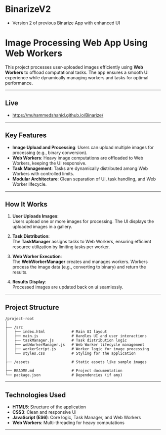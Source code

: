 # BinarizeV2
- Version 2 of previous Binarize App with enhanced UI

# **Image Processing Web App Using Web Workers**

This project processes user-uploaded images efficiently using **Web Workers** to offload computational tasks. The app ensures a smooth UI experience while dynamically managing workers and tasks for optimal performance.

---

## **Live**
- https://muhammedshahid.github.io/Binarize/

---

## **Key Features**

- **Image Upload and Processing**: Users can upload multiple images for processing (e.g., binary conversion).  
- **Web Workers**: Heavy image computations are offloaded to Web Workers, keeping the UI responsive.  
- **Task Management**: Tasks are dynamically distributed among Web Workers with controlled limits.  
- **Modular Architecture**: Clean separation of UI, task handling, and Web Worker lifecycle.  

---

## **How It Works**

1. **User Uploads Images**:  
   Users upload one or more images for processing. The UI displays the uploaded images in a gallery.

2. **Task Distribution**:  
   The **TaskManager** assigns tasks to Web Workers, ensuring efficient resource utilization by limiting tasks per worker.

3. **Web Worker Execution**:  
   The **WebWorkerManager** creates and manages workers. Workers process the image data (e.g., converting to binary) and return the results.

4. **Results Display**:  
   Processed images are updated back on ui seamlessly.

---

## **Project Structure**

```plaintext
/project-root
│
├── /src
│   ├── index.html            # Main UI layout
│   ├── main.js               # Handles UI and user interactions
│   ├── taskManager.js        # Task distribution logic
│   ├── webWorkerManager.js   # Web Worker lifecycle management
│   ├── workerScript.js       # Worker logic for image processing
│   └── styles.css            # Styling for the application
│
├── /assets                   # Static assets like sample images
│
├── README.md                 # Project documentation
└── package.json              # Dependencies (if any)
```
---

## **Technologies Used**

- **HTML5**: Structure of the application
- **CSS3**: Clean and responsive UI
- **JavaScript (ES6)**: Core logic, Task Manager, and Web Workers
- **Web Workers**: Multi-threading for heavy computations

---
